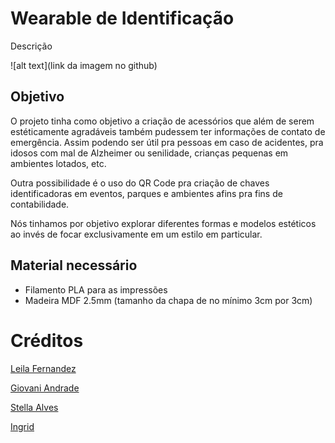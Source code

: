 # Wearable de Identificação

Descrição

![alt text](link da imagem no github)


## Objetivo

O projeto tinha como objetivo a criação de acessórios que além de serem estéticamente agradáveis também pudessem ter informações de contato de emergência. Assim podendo ser útil pra pessoas em caso de acidentes, pra idosos com mal de Alzheimer ou senilidade, crianças pequenas em ambientes lotados, etc.

Outra possibilidade é o uso do QR Code pra criação de chaves identificadoras em eventos, parques e ambientes afins pra fins de contabilidade.

Nós tinhamos por objetivo explorar diferentes formas e modelos estéticos ao invés de focar exclusivamente em um estilo em particular.

## Material necessário

* Filamento PLA para as impressões
* Madeira MDF 2.5mm (tamanho da chapa de no mínimo 3cm por 3cm)


# Créditos

[Leila Fernandez](www.behance.net/leilaffern75da)

[Giovani Andrade](https://github.com/giovaniandrade)

[Stella Alves](www.artstation.com/kwakbyeol)

[Ingrid]()

